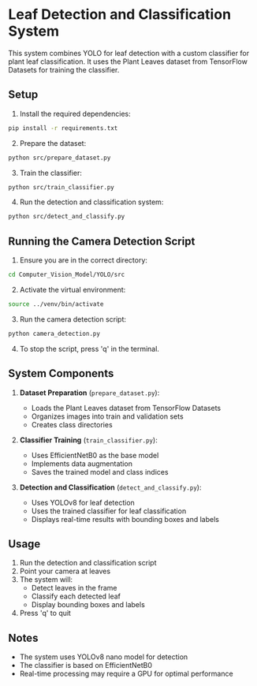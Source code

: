 # Leaf Detection and Classification System

This system combines YOLO for leaf detection with a custom classifier for plant leaf classification. It uses the Plant Leaves dataset from TensorFlow Datasets for training the classifier.

## Setup

1. Install the required dependencies:
```bash
pip install -r requirements.txt
```

2. Prepare the dataset:
```bash
python src/prepare_dataset.py
```

3. Train the classifier:
```bash
python src/train_classifier.py
```

4. Run the detection and classification system:
```bash
python src/detect_and_classify.py
```

## Running the Camera Detection Script

1. Ensure you are in the correct directory:
```bash
cd Computer_Vision_Model/YOLO/src
```

2. Activate the virtual environment:
```bash
source ../venv/bin/activate
```

3. Run the camera detection script:
```bash
python camera_detection.py
```

4. To stop the script, press 'q' in the terminal.

## System Components

1. **Dataset Preparation** (`prepare_dataset.py`):
   - Loads the Plant Leaves dataset from TensorFlow Datasets
   - Organizes images into train and validation sets
   - Creates class directories

2. **Classifier Training** (`train_classifier.py`):
   - Uses EfficientNetB0 as the base model
   - Implements data augmentation
   - Saves the trained model and class indices

3. **Detection and Classification** (`detect_and_classify.py`):
   - Uses YOLOv8 for leaf detection
   - Uses the trained classifier for leaf classification
   - Displays real-time results with bounding boxes and labels

## Usage

1. Run the detection and classification script
2. Point your camera at leaves
3. The system will:
   - Detect leaves in the frame
   - Classify each detected leaf
   - Display bounding boxes and labels
4. Press 'q' to quit

## Notes

- The system uses YOLOv8 nano model for detection
- The classifier is based on EfficientNetB0
- Real-time processing may require a GPU for optimal performance 